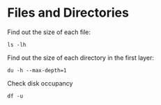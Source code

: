 # Files and Directories

Find out the size of each file:
```
ls -lh
```
Find out the size of each directory in the first layer:
```
du -h --max-depth=1
```
Check disk occupancy
```
df -u
```

